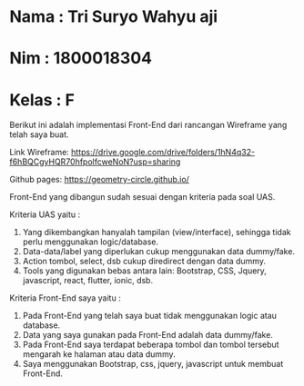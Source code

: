 # Nama : Tri Suryo Wahyu aji
# Nim : 1800018304
# Kelas : F

Berikut ini adalah implementasi Front-End dari rancangan Wireframe yang telah saya buat.

Link Wireframe:
https://drive.google.com/drive/folders/1hN4q32-f6hBQCgyHQR70hfpolfcweNoN?usp=sharing

Github pages: 
https://geometry-circle.github.io/

Front-End yang dibangun sudah sesuai dengan kriteria pada soal UAS.

Kriteria UAS yaitu : 
1. Yang dikembangkan hanyalah tampilan (view/interface), sehingga tidak perlu menggunakan logic/database. 
2. Data-data/label yang diperlukan cukup menggunakan data dummy/fake. 
3. Action tombol, select, dsb cukup diredirect dengan data dummy. 
4. Tools yang digunakan bebas antara lain: Bootstrap, CSS, Jquery, javascript, react, flutter, ionic, dsb. 

Kriteria Front-End saya yaitu :
1. Pada Front-End yang telah saya buat tidak menggunakan logic atau database.
2. Data yang saya gunakan pada Front-End adalah data dummy/fake.
3. Pada Front-End saya terdapat beberapa tombol dan tombol tersebut mengarah ke halaman atau data dummy.
4. Saya menggunakan Bootstrap, css, jquery, javascript untuk membuat Front-End.
